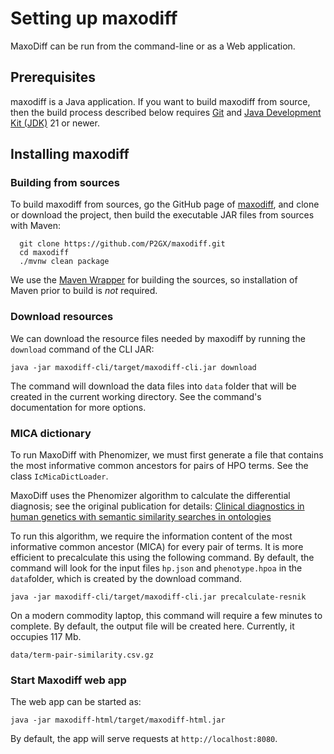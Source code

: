 # Setting up maxodiff

MaxoDiff can be run from the command-line or as a Web application.

## Prerequisites

maxodiff is a Java application. If you want to build maxodiff from source,
then the build process described below requires
[Git](https://git-scm.com/book/en/v2) and [Java Development Kit (JDK)](https://openjdk.org/) 21 or newer.


## Installing maxodiff

### Building from sources

To build maxodiff from sources, go the GitHub page of [maxodiff](https://github.com/P2GX/maxodiff),
and clone or download the project, then build the executable JAR files from sources with Maven:

```
  git clone https://github.com/P2GX/maxodiff.git
  cd maxodiff
  ./mvnw clean package
```

We use the [Maven Wrapper](https://maven.apache.org/wrapper/) for building the sources, so installation
of Maven prior to build is *not* required.

### Download resources

We can download the resource files needed by maxodiff by running the `download` command
of the CLI JAR:
```shell
java -jar maxodiff-cli/target/maxodiff-cli.jar download
```

The command will download the data files into `data` folder that will be created in the current working directory.
See the command's documentation for more options.

### MICA dictionary
To run MaxoDiff with Phenomizer, we must first generate a file that contains the
most informative common ancestors for pairs of HPO terms. See the class ``IcMicaDictLoader``.

MaxoDiff uses the Phenomizer algorithm to calculate the differential diagnosis; see
the original publication for details:
[Clinical diagnostics in human genetics with semantic similarity searches in ontologies](https://pubmed.ncbi.nlm.nih.gov/19800049/)

To run this algorithm, we require
the information content of the most informative common ancestor (MICA) for
every pair of terms. It is more efficient to precalculate this using the
following command. By default, the command will look for the input files ``hp.json``
and ``phenotype.hpoa`` in the ``data``folder, which is created by the download command.
```shell
java -jar maxodiff-cli/target/maxodiff-cli.jar precalculate-resnik
```
On a modern commodity laptop, this command will require a few minutes to complete.
By default, the output file will be created here. Currently, it occupies 117 Mb.
```shell
data/term-pair-similarity.csv.gz
```


### Start Maxodiff web app

The web app can be started as:

```shell
java -jar maxodiff-html/target/maxodiff-html.jar
```

By default, the app will serve requests at `http://localhost:8080`.

